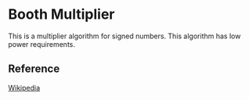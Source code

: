 # Booth Multiplier
This is a multiplier algorithm for signed numbers. This algorithm has low power requirements.

## Reference
[Wikipedia](https://en.wikipedia.org/wiki/Booth%27s_multiplication_algorithm)